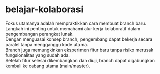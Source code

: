 # belajar-kolaborasi

Fokus utamanya adalah mempraktikkan cara membuat branch baru.<br>
Langkah ini penting untuk memahami alur kerja kolaboratif dalam pengembangan perangkat lunak.<br>
Dengan menguasai konsep branch, pengembang dapat bekerja secara paralel tanpa mengganggu kode utama.<br>
Branch juga memungkinkan eksperimen fitur baru tanpa risiko merusak fungsionalitas yang sudah ada.<br>
Setelah fitur selesai dikembangkan dan diuji, branch dapat digabungkan kembali ke cabang utama (main/master).
